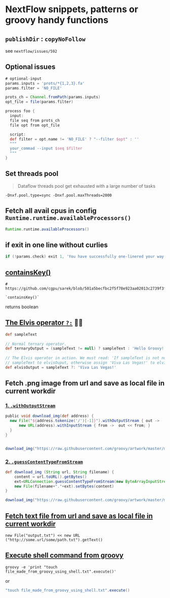 # NextFlow snippets, patterns or groovy handy functions


## `publishDir` : `copyNoFollow` 

see `nextflow/issues/592`

## Optional issues

```groovy
# optional-input
params.inputs = 'prots/*{1,2,3}.fa'
params.filter = 'NO_FILE'

prots_ch = Channel.fromPath(params.inputs)
opt_file = file(params.filter)

process foo {
  input:
  file seq from prots_ch
  file opt from opt_file

  script:
  def filter = opt.name != 'NO_FILE' ? "--filter $opt" : ''
  """
  your_commad --input $seq $filter
  """
}
```


## Set threads pool
> Dataflow threads pool get exhausted with a large number of tasks

```
-Dnxf.pool.type=sync -Dnxf.pool.maxThreads=2000

```


## Fetch all avail cpus in config `Runtime.runtime.availableProcessors()`

```groovy
Runtime.runtime.availableProcessors()
```

## if exit in one line without curlies

```groovy
if (!params.check) exit 1, 'You have successfully one-linered your way to if'
```
## [containsKey()](https://www.tutorialspoint.com/groovy/groovy_containskey.htm)

```
# https://github.com/cgpu/sarek/blob/501a5becfbc2f5f78e923aa02013c2739f3f4b17/create_pon.nf#L59

`containsKey()`
```
returns boolean


## [The Elvis operator `?:`](https://mrhaki.blogspot.com/2009/08/groovy-goodness-elvis-operator.html) 🕺🏻

```groovy
def sampleText
 
// Normal ternary operator.
def ternaryOutput = (sampleText != null) ? sampleText : 'Hello Groovy!'
 
// The Elvis operator in action. We must read: 'If sampleText is not null assign
// sampleText to elvisOuput, otherwise assign 'Viva Las Vegas!' to elvisOutput.
def elvisOutput = sampleText ?: 'Viva Las Vegas!'
```

## Fetch .png image from url and save as local file in current workdir

### [1. `.withOutputStream` ](https://stackoverflow.com/questions/4674995/groovy-download-image-from-url)
```groovy
public void download_img(def address) {
  new File("${address.tokenize('/')[-1]}").withOutputStream { out ->
      new URL(address).withInputStream { from ->  out << from; }
  }
}


download_img("https://raw.githubusercontent.com/groovy/artwork/master/medium.png") 
```

### [2. `.guessContentTypeFromStream`](https://stackoverflow.com/questions/4674995/groovy-download-image-from-url)

```groovy
def download_img (String url, String filename) {
    content = url.toURL().getBytes()
    ext=URLConnection.guessContentTypeFromStream(new ByteArrayInputStream(content)).replaceFirst("^image/","")
    new File(filename+"."+ext).setBytes(content)
}

download_img("https://raw.githubusercontent.com/groovy/artwork/master/medium.png", "groovy_logo") 
```

## [Fetch text file from url and save as local file in current workdir](https://gist.github.com/cgpu/0c041b39708a7c9d1cfe1fcd859a4687)

```
new File("output.txt") << new URL ("http://some.url/some/path.txt").getText()
```


## [Execute shell command from groovy](https://stackoverflow.com/questions/2701547/how-to-make-system-command-calls-in-java-groovy)


```shell
groovy -e 'print "touch file_made_from_groovy_using_shell.txt".execute()'
```

or 

```groovy
"touch file_made_from_groovy_using_shell.txt".execute()
```
